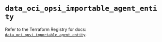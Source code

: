 # `data_oci_opsi_importable_agent_entity`

Refer to the Terraform Registry for docs: [`data_oci_opsi_importable_agent_entity`](https://registry.terraform.io/providers/oracle/oci/7.19.0/docs/data-sources/opsi_importable_agent_entity).
